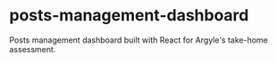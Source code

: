 # posts-management-dashboard
Posts management dashboard built with React for Argyle's take-home assessment.

